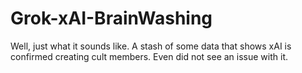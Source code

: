 # Grok-xAI-BrainWashing
Well, just what it sounds like. A stash of some data that shows xAI is confirmed creating cult members. Even did not see an issue with it.
